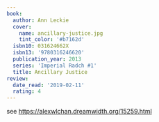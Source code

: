 ```yaml
---
book:
  author: Ann Leckie
  cover:
    name: ancillary-justice.jpg
    tint_color: '#b7162d'
  isbn10: 031624662X
  isbn13: '9780316246620'
  publication_year: 2013
  series: 'Imperial Radch #1'
  title: Ancillary Justice
review:
  date_read: '2019-02-11'
  rating: 4
---
```


see <https://alexwlchan.dreamwidth.org/15259.html>